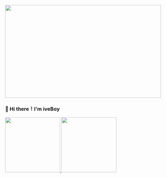 <img src="https://blog.jianping.fun/github_project_picture/profile.png" height="300px" width="100%">

### 👋 Hi there！I'm iveBoy
<!--
![iveBoy's github stats](https://github-readme-stats.vercel.app/api?username=ShenJianPing0307&show_icons=true&theme=radical&hide=contribs)  [![Top Langs](https://github-readme-stats.vercel.app/api/top-langs/?username=ShenJianPing0307&layout=compact&theme=cobalt)](https://github.com/ShenJianPing0307/yw_crm.git)
-->
<a href="https://github.com/ShenJianPing0307">
  <img src="https://github-readme-stats.vercel.app/api?username=ShenJianPing0307&show_icons=true&theme=radical&hide=contribs" height="178px" />
  </a> <a href="https://github.com/ShenJianPing0307">
<img src="https://github-readme-stats.vercel.app/api/top-langs/?username=ShenJianPing0307&layout=compact&theme=cobalt" height="178px" />
  </a>
<!--
**ShenJianPing0307/ShenJianPing0307** is a ✨ _special_ ✨ repository because its `README.md` (this file) appears on your GitHub profile.

Here are some ideas to get you started:

- 🔭 I’m currently working on ...
- 🌱 I’m currently learning ...
- 👯 I’m looking to collaborate on ...
- 🤔 I’m looking for help with ...
- 💬 Ask me about ...
- 📫 How to reach me: ...
- 😄 Pronouns: ...
- ⚡ Fun fact: ...
-->
